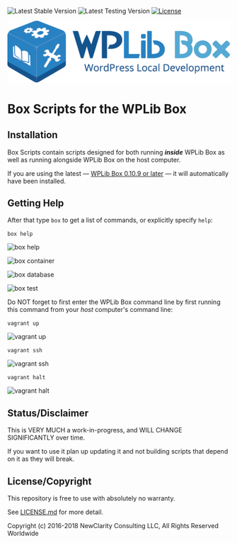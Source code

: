 ![Latest Stable Version](https://img.shields.io/badge/stable-0.16.0-blue.svg)
![Latest Testing Version](https://img.shields.io/badge/testing-0.17.0-red.svg)
[![License](https://poser.pugx.org/wplib/wplib-box/license)](https://packagist.org/packages/wplib/wplib-box)



![WPLib-Box](https://github.com/wplib/wplib.github.io/raw/master/WPLib-Box-100x.png)


# Box Scripts for the WPLib Box


## Installation
Box Scripts contain scripts designed for both running _**inside**_ WPLib Box as well as running alongside WPLib Box on the host computer. 

If you are using the latest &mdash; [WPLib Box 0.10.9 or later](https://github.com/wplib/wplib-box) &mdash; it will automatically have been installed.

## Getting Help
After that type `box` to get a list of commands, or explicitly specify `help`:

    box help

![box help](https://github.com/wplib/box-scripts/raw/0.16.1/docs/Help-box.png)

![box container](https://github.com/wplib/box-scripts/raw/0.16.1/docs/Help-container.png)

![box database](https://github.com/wplib/box-scripts/raw/0.16.1/docs/Help-database.png)

![box test](https://github.com/wplib/box-scripts/raw/0.16.1/docs/Help-test.png)

Do NOT forget to first enter the WPLib Box command line by first running this command from your *host* computer's command line:

    vagrant up

![vagrant up](https://github.com/wplib/box-scripts/raw/0.16.1/docs/vagrant-up.png)

    vagrant ssh

![vagrant ssh](https://github.com/wplib/box-scripts/raw/0.16.1/docs/vagrant-ssh.png)

    vagrant halt

![vagrant halt](https://github.com/wplib/box-scripts/raw/0.16.1/docs/vagrant-halt.png)


## Status/Disclaimer

This is VERY MUCH a work-in-progress, and WILL CHANGE SIGNIFICANTLY over time.

If you want to use it plan up updating it and not building scripts that depend on it as they will break.

## License/Copyright

This repository is free to use with absolutely no warranty.   

See [LICENSE.md](LICENSE.md) for more detail.

Copyright (c) 2016-2018 NewClarity Consulting LLC, All Rights Reserved Worldwide
